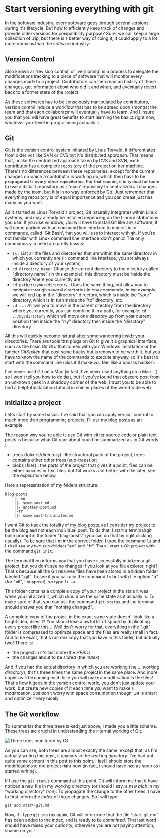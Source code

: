 # Start versioning everything with git

In the software industry, every software goes through several versions during it's lifecycle. But how to efficiently keep track of changes and provide older versions for compatibility purpose? Sure, we can keep a large collection of .zip, but there is a better way of doing it, it could apply to a lot more domains than the software industry:

## Version Control

Also known as 'revision control' or 'versioning', is a process to delegate the modifications tracking to a piece of software that will monitor every changes made to a project. Contributors can then read an history of those changes, get information about who did it and when, and eventually revert back to a former state of the project.

As these softwares has to be consciously manipulated by contributors, version control induce a workflow that has to be agreed upon amongst the team and that each collaborator will eventually have to learn. And I insure you that you will have great benefits to start learning the basics right now, whatever your level in programming actually is.

## Git

Git is the version control system initiated by Linus Torvald, it differentiates from older vcs like SVN or CVS byt it's distributed approach. That means that, unlike the centralized approach taken by CVS and SVN, each contributor has a complete repository of the project on her machine. There's no differences between these repositories, except for the current changes on which a contributor is working on, which then have to be propagated to every other repositories. For that reason, it is typical for team to use a distant repository as a 'main' repository to centralized all changes made by the team, but it is in no way enforced by Git. Just remember that everything repository is of equal importance and you can create just has many as you want.

As it started as Linus Torvald's project, Git naturally integrates within Linux systems, and may already be installed depending on the Linux distributions you use. If you use windows, you will have to install Git like any software, it will come packed with an command line interface to mimic Linux commands, called 'Git Bash', that you will use to interact with git. If you're not familiar with Linux command line interface, don't panic! The only commands you need are pretty basics:

- `ls` : List all the files and directories that are within the same directory in which you currently are (in command line interface, you are always inside a directory of your system)
- `cd directory_name` : Change the current directory to the directory called "directory_name" (in this example), this directory must be inside the directory where you currently are
- `cd path/to/your/directory` : Does the same thing, but allow you to navigate through several directories in one commande, in the example, we will end up in the "directory" directory, which is inside the "your" directory, which is in turn inside the "to" directory, etc.
- `cd ..` : Allows you to move in the parent directory from the directory where you currently, you can combine it in a path, for example: `cd ../my/directory` which will move one directory up from your current position then inside the "my" directory then inside the "directory" directory

All this will quickly become natural after some wandering inside your directories. There are tools that plugs on Git to give it a graphical interface, such as the basic *Git GUI* that comes with your Windows installation or the fancier *GitKraken* that cost some bucks but is renown to be worth it, but you have to know the name of the commands to execute anyway, so it's best to start with the command line (plus it'll make you feel like a badass hacker).

I've never used Git on a Mac (in fact, I've never used anything on a Mac ...) so I won't tell you how to do that, but if you've found that obscure post from an unknown geek in a shadowy corner of the web, I trust you to be able to find a helpful installation tutorial in shinier places of the world wide web.

## Initialize a project

Let's start by some basics. I've said that you can apply version control to much more than programming projects, I'll use my blog posts as an example.

The reason why you're able to use Git with either source code or plain text posts is because what Git care about could be summarized as, in Git words :

- trees (folders/directory) : the structural parts of the project, trees contains either other trees (sub-trees) or:
- blobs (files) : the parts of the project that gives it a point, files can be either binaries or text files, but Git works a lot better with the later, see the explication below.

Here a representation of my folders structure:

    blog-posts
		|- en
		||- some-post.md
		||- another-post.md
		|-fr
		||- some-post-translated.md

I want Git to track the totality of my blog posts, as I consider my project to be the blog and not each individual post. To do that, I start a terminal/git bash prompt in the folder "blog-posts" (you can do that by right clicking usually). To be sure that I'm in the correct folder, I type the command `ls` and I shall see my two sub-folders "en" and "fr". Then I start a Git project with the command `git init`.

The terminal then informs you that you have successfully intialized a git project, but you don't see no changes if you look at you file explorer, right? That's because all the Git relatives files have been stored in a hidden folder labeled ".git". To see it you can use the command `ls` but with the option "a" (for "all", I suppose), so type `ls -a`.

This folder contains a complete copy of your project in the state it was when you initialized it, which should be the same state as it actually is. To make sure of that, you can use the command `git status` and the terminal should answer you that "nothing changed".

A complete copy of the project in the exact same state doesn't look like a bright idea, does it? You should lose a awful lot of space by duplicating every project like this... Well don't worry for that, everything in the ".git" folder is compressed to optimize space and the files are really small in fact. And to be exact, that's not one copy that you have in this folder, but actually two! There is:

- the project in it's last state (the *HEAD*)
- the changes about to be stored (the *index*)

And if you had the actual directory in which you are working (the ... *working directory*), that's three times the same project in the same place. And more copies will be coming each time you will make a modification to the files! That's how it goes in the version control world, you don't just update your work, but create new copies of it each time you want to make a modification. Still don't worry with space consumption though, Git is smart and optimize it very nicely.

## The Git workflow

To summarize the three trees talked just above, I made you a little scheme. These trees are crucial in understanding the internal working of Git.

![Three trees monitored by Git](start-git-fig01.svg)

As you can see, both trees are almost exactly the same, except that, as I'm actually writing this post, it appears in the *working directory*. I've had put quite some content in this post to this point, I feel I should store the modifications to the project right now (in fact, I should have had as soon as I started writing).

If I use the `git status` command at this point, Git will inform me that it have noticed a new file in my working directory (or should I say, a new *blob* in my "working directory" *tree*). To propagate the change to the other trees, I have to first inform the *index* of those changes. So I will type:

    git add start-git.md

Now, if I type `git status` again, Git will inform me that the file "start-git.md" has been added to the index, and is ready to be *committed*. That last word should have raised your curiosity, otherwise you are not paying attention, shame on you! 
